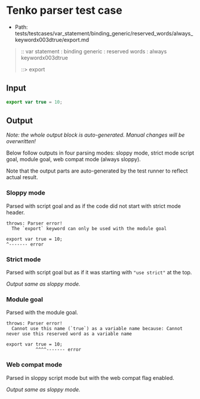 # Tenko parser test case

- Path: tests/testcases/var_statement/binding_generic/reserved_words/always_keywordx003dtrue/export.md

> :: var statement : binding generic : reserved words : always keywordx003dtrue
>
> ::> export

## Input

`````js
export var true = 10;
`````

## Output

_Note: the whole output block is auto-generated. Manual changes will be overwritten!_

Below follow outputs in four parsing modes: sloppy mode, strict mode script goal, module goal, web compat mode (always sloppy).

Note that the output parts are auto-generated by the test runner to reflect actual result.

### Sloppy mode

Parsed with script goal and as if the code did not start with strict mode header.

`````
throws: Parser error!
  The `export` keyword can only be used with the module goal

export var true = 10;
^------- error
`````

### Strict mode

Parsed with script goal but as if it was starting with `"use strict"` at the top.

_Output same as sloppy mode._

### Module goal

Parsed with the module goal.

`````
throws: Parser error!
  Cannot use this name (`true`) as a variable name because: Cannot never use this reserved word as a variable name

export var true = 10;
           ^^^^------- error
`````


### Web compat mode

Parsed in sloppy script mode but with the web compat flag enabled.

_Output same as sloppy mode._
